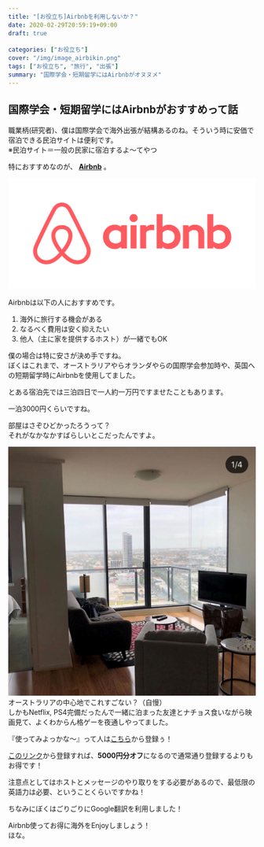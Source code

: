 ```yaml
---
title: "[お役立ち]Airbnbを利用しないか？"
date: 2020-02-29T20:59:19+09:00
draft: true

categories: ["お役立ち"]
cover: "/img/image_airbikin.png"
tags: ["お役立ち", "旅行", "出張"]
summary: "国際学会・短期留学にはAirbnbがオヌヌメ"
---
```


## 国際学会・短期留学にはAirbnbがおすすめって話  
  
  
職業柄(研究者)、僕は国際学会で海外出張が結構あるのね。そういう時に安価で宿泊できる民泊サイトは便利です。  
※民泊サイト＝一般の民家に宿泊するよ～てやつ
  
特におすすめなのが、 **[Airbnb](https://www.airbnb.jp/)** 。
  
[![Airbnb](/img/image_airbnb.png)](https://www.airbnb.jp/)<br>

  
Airbnbは以下の人におすすめです。
1. 海外に旅行する機会がある
2. なるべく費用は安く抑えたい
3. 他人（主に家を提供するホスト）が一緒でもOK
  
  
僕の場合は特に安さが決め手ですね。  
ぼくはこれまで、オーストラリアやらオランダやらの国際学会参加時や、英国への短期留学時にAirbnbを使用してました。  
  
  
とある宿泊先では三泊四日で一人約一万円ですませたこともあります。  
  
一泊3000円くらいですね。  

部屋はさぞひどかったろうって？  
それがなかなかすばらしいとこだったんですよ。  
  
  
![Australia](/img/image_hotel.JPG)<br>
オーストラリアの中心地でこれすごない？（自慢）  
しかもNetflix, PS4完備だったんで一緒に泊まった友達とナチョス食いながら映画見て、よくわからん格ゲーを夜通しやってました。  
  
『使ってみよっかな～』って人は[こちら](https://www.airbnb.jp/)から登録ぅ！  
  
[このリンク](https://www.airbnb.jp/c/shushin1?currency=JPY)から登録すれば、**5000円分オフ**になるので通常通り登録するよりもお得です！  
  
注意点としてはホストとメッセージのやり取りをする必要があるので、最低限の英語力は必要、ということくらいですかね！  
  
ちなみにぼくはごりごりにGoogle翻訳を利用しました！  
  
Airbnb使ってお得に海外をEnjoyしましょう！  
ほな。